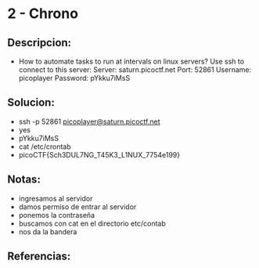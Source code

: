 # 2 - Chrono

## Descripcion:
* How to automate tasks to run at intervals on linux servers? Use ssh to connect to this server: Server: saturn.picoctf.net Port: 52861 Username: picoplayer Password: pYkku7iMsS

## Solucion:
* ssh -p 52861 picoplayer@saturn.picoctf.net
* yes
* pYkku7iMsS
* cat /etc/crontab
* picoCTF{Sch3DUL7NG_T45K3_L1NUX_7754e199}

## Notas:
* ingresamos al servidor
* damos permiso de entrar al servidor
* ponemos la contraseña
* buscamos con cat en el directorio etc/contab
* nos da la bandera

## Referencias: